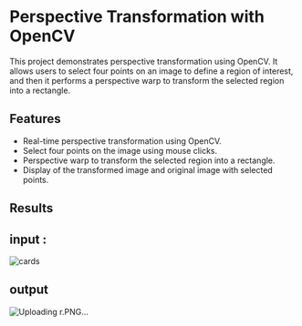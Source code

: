 # Perspective Transformation with OpenCV

This project demonstrates perspective transformation using OpenCV. It allows users to select four points on an image to define a region of interest, and then it performs a perspective warp to transform the selected region into a rectangle.

## Features

- Real-time perspective transformation using OpenCV.
- Select four points on the image using mouse clicks.
- Perspective warp to transform the selected region into a rectangle.
- Display of the transformed image and original image with selected points.

## Results

## input :
![cards](https://github.com/user-attachments/assets/3057cbd9-7912-4944-b510-7ccb8c8fd910)
## output 
![Uploading r.PNG…]()

